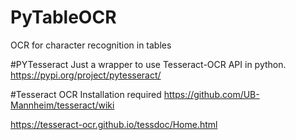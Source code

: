 # PyTableOCR
 OCR for character recognition in tables 

#PYTesseract
Just a wrapper to use Tesseract-OCR API in python.
https://pypi.org/project/pytesseract/

#Tesseract OCR
Installation required
https://github.com/UB-Mannheim/tesseract/wiki

https://tesseract-ocr.github.io/tessdoc/Home.html
